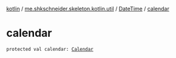 [kotlin](../../index.md) / [me.shkschneider.skeleton.kotlin.util](../index.md) / [DateTime](index.md) / [calendar](./calendar.md)

# calendar

`protected val calendar: `[`Calendar`](https://docs.oracle.com/javase/6/docs/api/java/util/Calendar.html)